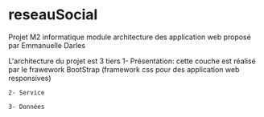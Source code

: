 reseauSocial
============

Projet M2 informatique module architecture des application web proposé par Emmanuelle Darles

L'architecture du projet est 3 tiers
    1- Présentation: cette couche est réalisé par le frawework BootStrap (framework css pour des application web responsives)
    
    2- Service
    
    3- Données
